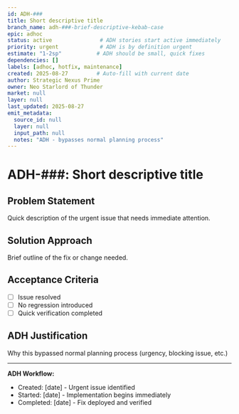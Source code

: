 ```yaml
---
id: ADH-###
title: Short descriptive title
branch_name: adh-###-brief-descriptive-kebab-case
epic: adhoc
status: active               # ADH stories start active immediately
priority: urgent             # ADH is by definition urgent
estimate: "1-2sp"           # ADH should be small, quick fixes
dependencies: []
labels: [adhoc, hotfix, maintenance]
created: 2025-08-27         # Auto-fill with current date
author: Strategic Nexus Prime
owner: Neo Starlord of Thunder
market: null
layer: null
last_updated: 2025-08-27
emit_metadata:
  source_id: null
  layer: null
  input_path: null
  notes: "ADH - bypasses normal planning process"
---
```


# ADH-###: Short descriptive title

## Problem Statement
Quick description of the urgent issue that needs immediate attention.

## Solution Approach
Brief outline of the fix or change needed.

## Acceptance Criteria
- [ ] Issue resolved
- [ ] No regression introduced
- [ ] Quick verification completed

## ADH Justification
Why this bypassed normal planning process (urgency, blocking issue, etc.)

---
**ADH Workflow:**
- Created: [date] - Urgent issue identified
- Started: [date] - Implementation begins immediately  
- Completed: [date] - Fix deployed and verified
